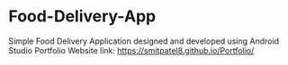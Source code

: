 # Food-Delivery-App
Simple Food Delivery Application designed and developed using Android Studio
Portfolio Website link: https://smitpatel8.github.io/Portfolio/





